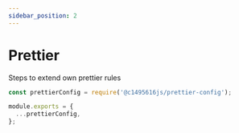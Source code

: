 ```yaml
---
sidebar_position: 2
---
```


# Prettier

Steps to extend own prettier rules

```js title=".prettierrc.js"
const prettierConfig = require('@c1495616js/prettier-config');

module.exports = {
  ...prettierConfig,
};
```
